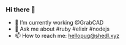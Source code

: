 ### Hi there 👋

- 🔭 I’m currently working @GrabCAD
- 💬 Ask me about #ruby #elixir #nodejs
- 📫 How to reach me: hellopug@shedl.xyz
